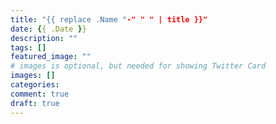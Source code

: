 ```yaml
---
title: "{{ replace .Name "-" " " | title }}"
date: {{ .Date }}
description: ""
tags: []
featured_image: ""
# images is optional, but needed for showing Twitter Card
images: []
categories:
comment: true
draft: true
---
```


